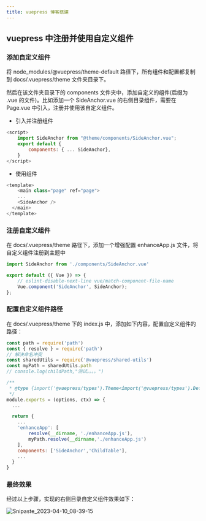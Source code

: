 ```yaml
---
title: vuepress 博客搭建
---
```


## vuepress 中注册并使用自定义组件

### 添加自定义组件
将 node_modules/@vuepress/theme-default 路径下，所有组件和配置都复制到 docs/.vuepress/theme 文件夹目录下。

然后在该文件夹目录下的 components 文件夹中，添加自定义的组件(后缀为 .vue 的文件)。比如添加一个 SideAnchor.vue 的右侧目录组件，需要在 Page.vue 中引入，注册并使用该自定义组件。

- 引入并注册组件
```javascript
<script>
    import SideAnchor from "@theme/components/SideAnchor.vue";
    export default {
        components: { ... SideAnchor},
    }
</script>
```

- 使用组件
```javascript
<template>
    <main class="page" ref="page">
    ...
    <SideAnchor />
  </main>
</template>
```

### 注册自定义组件
在 docs/.vuepress/theme 路径下，添加一个增强配置 enhanceApp.js 文件，将自定义组件注册到主题中

```javascript
import SideAnchor from './components/SideAnchor.vue'

export default ({ Vue }) => {
    // eslint-disable-next-line vue/match-component-file-name
    Vue.component('SideAnchor', SideAnchor);
};
```

### 配置自定义组件路径
在 docs/.vuepress/theme 下的 index.js 中，添加如下内容，配置自定义组件的路径：

```javascript
const path = require('path')
const { resolve } = require('path')
// 解决命名冲突
const sharedUtils = require('@vuepress/shared-utils')
const myPath = sharedUtils.path
// console.log(childPath,"测试。。。。")

/**
 * @type {import('@vuepress/types').Theme<import('@vuepress/types').DefaultThemeConfig>}
 */
module.exports = (options, ctx) => {
  ...

  return {
    ...
    'enhanceApp': [
        resolve(__dirname, './enhanceApp.js'),
        myPath.resolve(__dirname,'./enhanceApp.js')
    ],
    components: ['SideAnchor','ChildTable'],
    ...
  }
}

```

### 最终效果
经过以上步骤，实现的右侧目录自定义组件效果如下：

![Snipaste_2023-04-10_08-39-15](https://cdn.staticaly.com/gh/hfllove/image-hosting@main/Snipaste_2023-04-10_08-39-15.3okyl2241yg0.webp)
